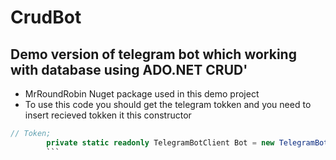 # CrudBot
## Demo version of telegram bot which working with database using ADO.NET CRUD'

* MrRoundRobin Nuget package used in this demo project
* To use this code you should get the telegram tokken
and you need to insert recieved tokken it this constructor
```C#
// Token;
        private static readonly TelegramBotClient Bot = new TelegramBotClient("Your tokken!");
        ```
